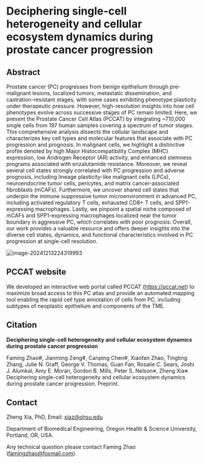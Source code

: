 # Deciphering single-cell heterogeneity and cellular ecosystem dynamics during prostate cancer progression

## Abstract

Prostate cancer (PC) progresses from benign epithelium through pre-malignant lesions, localized tumors, metastatic dissemination, and castration-resistant stages, with some cases exhibiting phenotype plasticity under therapeutic pressure. However, high-resolution insights into how cell phenotypes evolve across successive stages of PC remain limited. Here, we present the Prostate Cancer Cell Atlas (PCCAT) by integrating ~710,000 single cells from 197 human samples covering a spectrum of tumor stages. This comprehensive analysis dissects the cellular landscape and characterizes key cell types and molecular features that associate with PC progression and prognosis. In malignant cells, we highlight a distinctive profile denoted by high Major Histocompatibility Complex (MHC) expression, low Androgen Receptor (AR) activity, and enhanced stemness programs associated with enzalutamide resistance. Moreover, we reveal several cell states strongly correlated with PC progression and adverse prognosis, including lineage plasticity-like malignant cells (LPCs), neuroendocrine tumor cells, pericytes, and matrix cancer-associated fibroblasts (mCAFs). Furthermore, we uncover shared cell states that underpin the immune suppressive tumor microenvironment in advanced PC, including activated regulatory T cells, exhausted CD8+ T cells, and SPP1-expressing macrophages. Lastly, we pinpoint a spatial niche composed of mCAFs and SPP1-expressing macrophages localized near the tumor boundary in aggressive PC, which correlates with poor prognosis. Overall, our work provides a valuable resource and offers deeper insights into the diverse cell states, dynamics, and functional characteristics involved in PC progression at single-cell resolution.

![image-20241213224319993](https://zhaoxiaoming-1306159049.cos.ap-nanjing.myqcloud.com/images/image-20241213224319993.png)



## PCCAT website

We developed an interactive web portal called PCCAT (https://pccat.net) to maximize broad access to this PC atlas and provide an automated mapping tool enabling the rapid cell type annotation of cells from PC, including subtypes of neoplastic epithelium and components of the TME.



## Citation

**Deciphering single-cell heterogeneity and cellular ecosystem dynamics during prostate cancer progression**

Faming Zhao#, Jianming Zeng#, Canping Chen#, Xiaofan Zhao, Tingting Zhang, Julie N. Graff, George V. Thomas, Guan Fan, Rosalie C. Sears, Joshi J. Alumkal, Amy E. Moran, Gordon B. Mills, Peter S. Nelson※, Zheng Xia※. Deciphering single-cell heterogeneity and cellular ecosystem dynamics during prostate cancer progression. Preprint.




## Contact

Zheng Xia, PhD, Email: [xiaz@ohsu.edu](mailto:xiaz@ohsu.edu)

Department of Biomedical Engineering, Oregon Health & Science University, Portland, OR, USA. 

Any technical question please contact Faming Zhao (famingzhao@foxmail.com).

